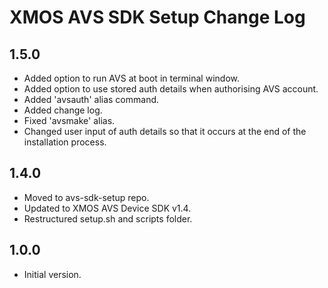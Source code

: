 # XMOS AVS SDK Setup Change Log

## 1.5.0

  * Added option to run AVS at boot in terminal window.
  * Added option to use stored auth details when authorising AVS account.
  * Added 'avsauth' alias command.
  * Added change log.
  * Fixed 'avsmake' alias.
  * Changed user input of auth details so that it occurs at the end of the installation process.

## 1.4.0

  * Moved to avs-sdk-setup repo.
  * Updated to XMOS AVS Device SDK v1.4.
  * Restructured setup.sh and scripts folder.

## 1.0.0

  * Initial version.
